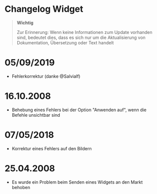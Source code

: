 # Changelog Widget

>**Wichtig**
>
>Zur Erinnerung: Wenn keine Informationen zum Update vorhanden sind, bedeutet dies, dass es sich nur um die Aktualisierung von Dokumentation, Übersetzung oder Text handelt

# 05/09/2019

- Fehlerkorrektur (danke @Salvialf)

# 16.10.2008

- Behebung eines Fehlers bei der Option "Anwenden auf", wenn die Befehle unsichtbar sind

# 07/05/2018

- Korrektur eines Fehlers auf den Bildern

# 25.04.2008

- Es wurde ein Problem beim Senden eines Widgets an den Markt behoben
